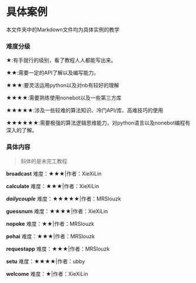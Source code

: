# 具体案例

本文件夹中的Markdown文件均为具体实例的教学

### 难度分级

★:有手就行的级别，看了教程人人都能写出来。

★★:需要一定的API了解以及编写能力。

★★★:要灵活运用python以及对nb有较好的理解

★★★★:需要熟练使用nonebot以及一些第三方库

★★★★★:涉及一些较难的算法知识、冷门API/库、高难技巧的使用

★★★★★★:需要极强的算法逻辑思维能力，对python语言以及nonebot编程有深入的了解。

### 具体内容

> 斜体的是未完工教程

**broadcast** 难度：★★★|作者：XieXiLin

**calculate** 难度：★★★|作者：XieXiLin

***dailycouple*** 难度：★★★★★|作者：MRSlouzk

**guessnum** 难度：★★★★|作者：XieXiLin

**nopoke** 难度：★★|作者：MRSlouzk

**pohai** 难度：★★★|作者：MRSlouzk

**requestapp** 难度：★★★|作者：MRSlouzk

**setu** 难度：★★★★|作者：ubby

**welcome** 难度：★|作者：XieXiLin
